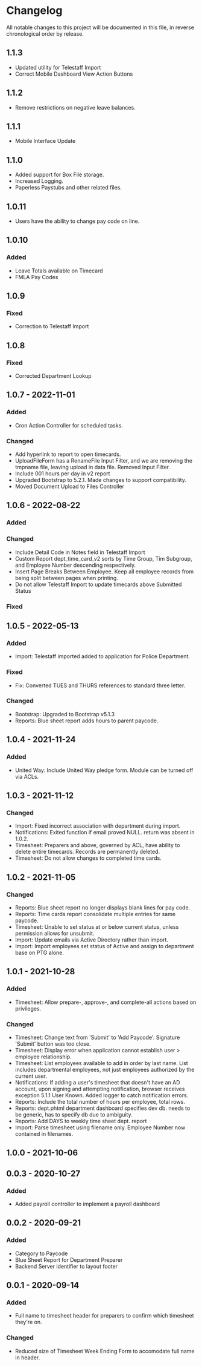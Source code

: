 # Changelog

All notable changes to this project will be documented in this file, in reverse chronological order by release.

## 1.1.3
- Updated utility for Telestaff Import
- Correct Mobile Dashboard View Action Buttons

## 1.1.2
- Remove restrictions on negative leave balances.

## 1.1.1
- Mobile Interface Update

## 1.1.0
- Added support for Box File storage.
- Increased Logging.
- Paperless Paystubs and other related files.

## 1.0.11
- Users have the ability to change pay code on line. 

## 1.0.10
### Added
- Leave Totals available on Timecard
- FMLA Pay Codes 

## 1.0.9
### Fixed
- Correction to Telestaff Import

## 1.0.8
### Fixed
- Corrected Department Lookup

## 1.0.7 - 2022-11-01
### Added
- Cron Action Controller for scheduled tasks.

### Changed
- Add hyperlink to report to open timecards.
- UploadFileForm has a RenameFile Input Filter, and we are removing the tmpname file, leaving upload in data file. Removed Input Filter.
- Include 001 hours per day in v2 report
- Upgraded Bootstrap to 5.2.1. Made changes to support compatibility.
- Moved Document Upload to Files Controller

## 1.0.6 - 2022-08-22
### Added

### Changed
- Include Detail Code in Notes field in Telestaff Import
- Custom Report dept_time_card_v2 sorts by Time Group, Tim Subgroup, and Employee Number descending respectively.
- Insert Page Breaks Between Employee. Keep all employee records from being split between pages when printing.
- Do not allow Telestaff Import to update timecards above Submitted Status

### Fixed

## 1.0.5 - 2022-05-13
### Added
- Import: Telestaff imported added to application for Police Department.

### Fixed
- Fix: Converted TUES and THURS references to standard three letter.

### Changed
- Bootstrap: Upgraded to Bootstrap v5.1.3
- Reports: Blue sheet report adds hours to parent paycode.

## 1.0.4 - 2021-11-24
### Added
- United Way: Include United Way pledge form.  Module can be turned off via ACLs.


## 1.0.3 - 2021-11-12
### Changed
- Import: Fixed incorrect association with department during import.
- Notifications: Exited function if email proved NULL.  return was absent in 1.0.2.
- Timesheet: Preparers and above, governed by ACL, have ability to delete entire timecards.  Records are permanently deleted.
- Timesheet: Do not allow changes to completed time cards.

## 1.0.2 - 2021-11-05
### Changed
- Reports: Blue sheet report no longer displays blank lines for pay code.
- Reports: Time cards report consolidate multiple entries for same paycode.
- Timesheet: Unable to set status at or below current status, unless permission allows for unsubmit.
- Import: Update emails via Active Directory rather than import.
- Import: Import employees set status of Active and assign to department base on PTG alone.

## 1.0.1 - 2021-10-28
### Added
- Timesheet: Allow prepare-, approve-, and complete-all actions based on privileges.

### Changed
- Timesheet: Change text from 'Submit' to 'Add Paycode'.  Signature 'Submit' button was too close.
- Timesheet: Display error when application cannot establish user > employee relationship.
- Timesheet: List employees available to add in order by last name.  List includes departmental employees, not just employees authorized by the current user.
- Notifications: If adding a user's timesheet that doesn't have an AD account, upon signing and attempting notification, browser receives exception 5.1.1 User Known.  Added logger to catch notification errors.
- Reports: Include the total number of hours per employee, total rows.
- Reports: dept.phtml department dashboard specifies dev db.  needs to be generic, has to specify db due to ambiguity.
- Reports: Add DAYS to weekly time sheet dept. report
- Import: Parse timesheet using filename only.  Employee Number now contained in filenames.

## 1.0.0 - 2021-10-06


## 0.0.3 - 2020-10-27
### Added
- Added payroll controller to implement a payroll dashboard

## 0.0.2 - 2020-09-21
### Added
- Category to Paycode
- Blue Sheet Report for Department Preparer
- Backend Server identifier to layout footer

## 0.0.1 - 2020-09-14
### Added
- Full name to timesheet header for preparers to confirm which timesheet they're on.

### Changed
- Reduced size of Timesheet Week Ending Form to accomodate full name in header.